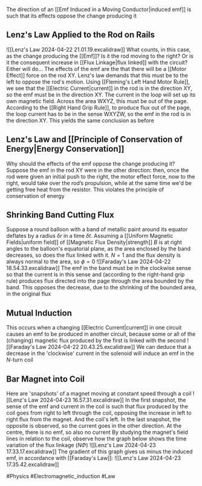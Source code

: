 The direction of an [[Emf Induced in a Moving Conductor|induced emf]] is such that its effects oppose the change producing it
## Lenz's Law Applied to the Rod on Rails
![[Lenz's Law 2024-04-22 21.01.19.excalidraw]]
What counts, in this case, as the change producing the [[Emf]]? Is it the rod moving to the right? Or is it the consequent increase in [[Flux Linkage|flux linked]] with the circuit? Either will do...
The effects of the emf are the that there will be a [[Motor Effect]] force on the rod XY. Lenz's law demands that this must be to the left to oppose the rod's motion. Using [[Fleming's Left Hand Motor Rule]], we see that the [[Electric Current|current]] in the rod is in the direction XY, so the emf must be in the direction XY. The current in the loop will set up its own magnetic field. Across the area WXYZ, this must be out of the page. According to the [[Right Hand Grip Rule]], to produce flux out of the page, the loop current has to be in the sense WXYZW, so the emf in the rod is in the direction XY. This yields the same conclusion as before
## Lenz's Law and [[Principle of Conservation of Energy|Energy Conservation]]
Why should the effects of the emf oppose the change producing it? Suppose the emf in the rod XY were in the other direction: then, once the rod were given an initial push to the right, the motor effect force, now to the right, would take over the rod’s propulsion, while at the same time we'd be getting free heat from the resistor. This violates the principle of conservation of energy
## Shrinking Band Cutting Flux
Suppose a round balloon with a band of metallic paint around its equator deflates by a radius $\delta r$ in a time $\delta t$. Assuming a [[Uniform Magnetic Fields|uniform field]] of [[Magnetic Flux Density|strength]] $B$ is at right angles to the balloon's equatorial plane, as the area enclosed by the band decreases, so does the flux linked with it. $N=1$ and the flux density is always normal to the area, so $\phi=0$
![[Faraday's Law 2024-04-22 18.54.33.excalidraw]]
The emf in the band must be in the clockwise sense so that the current is in this sense and (according to the right-hand grip rule) produces flux directed into the page through the area bounded by the band. This opposes the decrease, due to the shrinking of the bounded area, in the original flux
## Mutual Induction
This occurs when a changing [[Electric Current|current]] in one circuit causes an emf to be produced in another circuit, because some or all of the (changing) magnetic flux produced by the first is linked with the second
![[Faraday's Law 2024-04-22 20.43.25.excalidraw]]
We can deduce that a decrease in the 'clockwise' current in the solenoid will induce an emf in the $N$-turn coil
## Bar Magnet into Coil
Here are 'snapshots' of a magnet moving at constant speed through a coil
![[Lenz's Law 2024-04-23 16.57.31.excalidraw]]
In the first snapshot, the sense of the emf and current in the coil is such that flux produced by the coil goes from right to left through the coil, opposing the increase in left to right flux from the magnet. And the coil's left. In the last snapshot, the opposite is observed, so the current goes in the other direction. At the centre, there is no emf, so also no current
By studying the magnet's field lines in relation to the coil, observe how the graph below shows the time variation of the flux linkage ($N\Phi$)
![[Lenz's Law 2024-04-23 17.33.17.excalidraw]]
The gradient of this graph gives us minus the induced emf, in accordance with [[Faraday's Law]]:
![[Lenz's Law 2024-04-23 17.35.42.excalidraw]]


#Physics #Electromagnetic_induction #Law